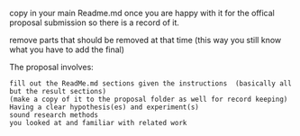 copy in your main Readme.md once you are happy with it for the offical proposal submission so there is a record of it.

remove parts that should be removed at that time (this way you still know what you have to add the final)

The proposal involves:

    fill out the ReadMe.md sections given the instructions  (basically all but the result sections)
    (make a copy of it to the proposal folder as well for record keeping)
    Having a clear hypothesis(es) and experiment(s) 
    sound research methods
    you looked at and familiar with related work
